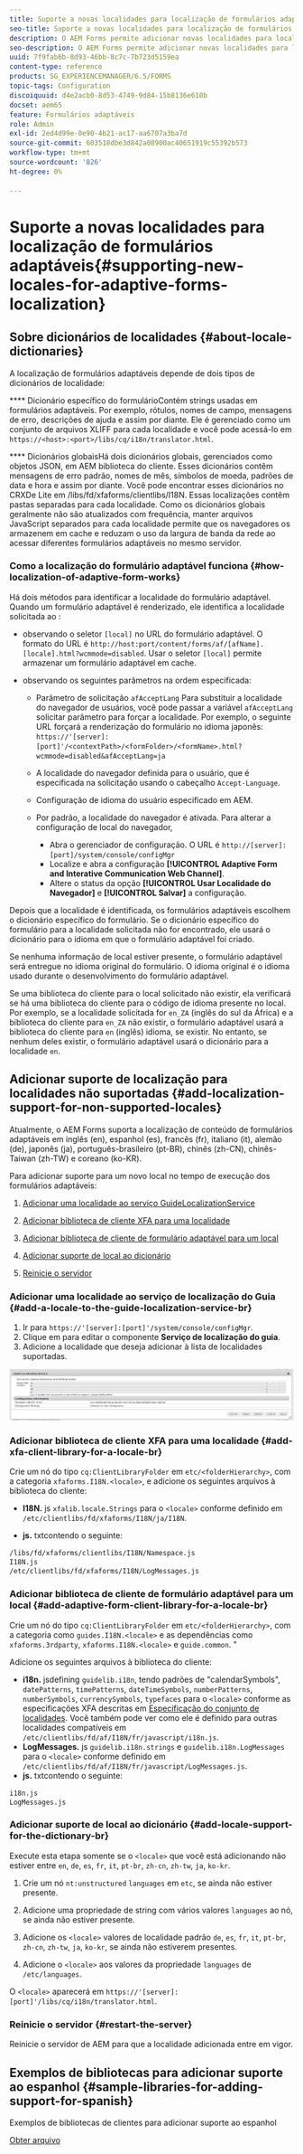 ```yaml
---
title: Suporte a novas localidades para localização de formulários adaptáveis
seo-title: Suporte a novas localidades para localização de formulários adaptáveis
description: O AEM Forms permite adicionar novas localidades para localizar formulários adaptáveis. Por padrão, as localidades compatíveis são inglês, francês, alemão e japonês.
seo-description: O AEM Forms permite adicionar novas localidades para localizar formulários adaptáveis. Por padrão, as localidades compatíveis são inglês, francês, alemão e japonês.
uuid: 7f9fab6b-8d93-46bb-8c7c-7b723d5159ea
content-type: reference
products: SG_EXPERIENCEMANAGER/6.5/FORMS
topic-tags: Configuration
discoiquuid: d4e2acb0-8d53-4749-9d84-15b8136e610b
docset: aem65
feature: Formulários adaptáveis
role: Admin
exl-id: 2ed4d99e-0e90-4b21-ac17-aa6707a3ba7d
source-git-commit: 603518dbe3d842a08900ac40651919c55392b573
workflow-type: tm+mt
source-wordcount: '826'
ht-degree: 0%

---
```


# Suporte a novas localidades para localização de formulários adaptáveis{#supporting-new-locales-for-adaptive-forms-localization}

## Sobre dicionários de localidades {#about-locale-dictionaries}

A localização de formulários adaptáveis depende de dois tipos de dicionários de localidade:

**** Dicionário específico do formulárioContém strings usadas em formulários adaptáveis. Por exemplo, rótulos, nomes de campo, mensagens de erro, descrições de ajuda e assim por diante. Ele é gerenciado como um conjunto de arquivos XLIFF para cada localidade e você pode acessá-lo em `https://<host>:<port>/libs/cq/i18n/translator.html`.

**** Dicionários globaisHá dois dicionários globais, gerenciados como objetos JSON, em AEM biblioteca do cliente. Esses dicionários contêm mensagens de erro padrão, nomes de mês, símbolos de moeda, padrões de data e hora e assim por diante. Você pode encontrar esses dicionários no CRXDe Lite em /libs/fd/xfaforms/clientlibs/I18N. Essas localizações contêm pastas separadas para cada localidade. Como os dicionários globais geralmente não são atualizados com frequência, manter arquivos JavaScript separados para cada localidade permite que os navegadores os armazenem em cache e reduzam o uso da largura de banda da rede ao acessar diferentes formulários adaptáveis no mesmo servidor.

### Como a localização do formulário adaptável funciona {#how-localization-of-adaptive-form-works}

Há dois métodos para identificar a localidade do formulário adaptável. Quando um formulário adaptável é renderizado, ele identifica a localidade solicitada ao :

* observando o seletor `[local]` no URL do formulário adaptável. O formato do URL é `http://host:port/content/forms/af/[afName].[locale].html?wcmmode=disabled`. Usar o seletor `[local]` permite armazenar um formulário adaptável em cache.

* observando os seguintes parâmetros na ordem especificada:

   * Parâmetro de solicitação `afAcceptLang`
Para substituir a localidade do navegador de usuários, você pode passar a variável 
`afAcceptLang` solicitar parâmetro para forçar a localidade. Por exemplo, o seguinte URL forçará a renderização do formulário no idioma japonês:
      `https://'[server]:[port]'/<contextPath>/<formFolder>/<formName>.html?wcmmode=disabled&afAcceptLang=ja`

   * A localidade do navegador definida para o usuário, que é especificada na solicitação usando o cabeçalho `Accept-Language`.

   * Configuração de idioma do usuário especificado em AEM.

   * Por padrão, a localidade do navegador é ativada. Para alterar a configuração de local do navegador,
      * Abra o gerenciador de configuração. O URL é `http://[server]:[port]/system/console/configMgr`
      * Localize e abra a configuração **[!UICONTROL Adaptive Form and Interative Communication Web Channel]**.
      * Altere o status da opção **[!UICONTROL Usar Localidade do Navegador]** e **[!UICONTROL Salvar]** a configuração.

Depois que a localidade é identificada, os formulários adaptáveis escolhem o dicionário específico do formulário. Se o dicionário específico do formulário para a localidade solicitada não for encontrado, ele usará o dicionário para o idioma em que o formulário adaptável foi criado.

Se nenhuma informação de local estiver presente, o formulário adaptável será entregue no idioma original do formulário. O idioma original é o idioma usado durante o desenvolvimento do formulário adaptável.

Se uma biblioteca do cliente para o local solicitado não existir, ela verificará se há uma biblioteca do cliente para o código de idioma presente no local. Por exemplo, se a localidade solicitada for `en_ZA` (inglês do sul da África) e a biblioteca do cliente para `en_ZA` não existir, o formulário adaptável usará a biblioteca do cliente para `en` (inglês) idioma, se existir. No entanto, se nenhum deles existir, o formulário adaptável usará o dicionário para a localidade `en`.

## Adicionar suporte de localização para localidades não suportadas {#add-localization-support-for-non-supported-locales}

Atualmente, o AEM Forms suporta a localização de conteúdo de formulários adaptáveis em inglês (en), espanhol (es), francês (fr), italiano (it), alemão (de), japonês (ja), português-brasileiro (pt-BR), chinês (zh-CN), chinês-Taiwan (zh-TW) e coreano (ko-KR).

Para adicionar suporte para um novo local no tempo de execução dos formulários adaptáveis:

1. [Adicionar uma localidade ao serviço GuideLocalizationService](../../forms/using/supporting-new-language-localization.md#p-add-a-locale-to-the-guide-localization-service-br-p)

1. [Adicionar biblioteca de cliente XFA para uma localidade](../../forms/using/supporting-new-language-localization.md#p-add-xfa-client-library-for-a-locale-br-p)

1. [Adicionar biblioteca de cliente de formulário adaptável para um local](../../forms/using/supporting-new-language-localization.md#p-add-adaptive-form-client-library-for-a-locale-br-p)
1. [Adicionar suporte de local ao dicionário](../../forms/using/supporting-new-language-localization.md#p-add-locale-support-for-the-dictionary-br-p)
1. [Reinicie o servidor](../../forms/using/supporting-new-language-localization.md#p-restart-the-server-p)

### Adicionar uma localidade ao serviço de localização do Guia {#add-a-locale-to-the-guide-localization-service-br}

1. Ir para `https://'[server]:[port]'/system/console/configMgr`.
1. Clique em para editar o componente **Serviço de localização do guia**.
1. Adicione a localidade que deseja adicionar à lista de localidades suportadas.

![GuideLocalizationService](assets/configservice.png)

### Adicionar biblioteca de cliente XFA para uma localidade {#add-xfa-client-library-for-a-locale-br}

Crie um nó do tipo `cq:ClientLibraryFolder` em `etc/<folderHierarchy>`, com a categoria `xfaforms.I18N.<locale>`, e adicione os seguintes arquivos à biblioteca do cliente:

* **I18N.** js  `xfalib.locale.Strings` para o  `<locale>` conforme definido em  `/etc/clientlibs/fd/xfaforms/I18N/ja/I18N`.

* **js.** txtcontendo o seguinte:

```text
/libs/fd/xfaforms/clientlibs/I18N/Namespace.js
I18N.js
/etc/clientlibs/fd/xfaforms/I18N/LogMessages.js
```

### Adicionar biblioteca de cliente de formulário adaptável para um local {#add-adaptive-form-client-library-for-a-locale-br}

Crie um nó do tipo `cq:ClientLibraryFolder` em `etc/<folderHierarchy>`, com a categoria como `guides.I18N.<locale>` e as dependências como `xfaforms.3rdparty`, `xfaforms.I18N.<locale>` e `guide.common`. &quot;

Adicione os seguintes arquivos à biblioteca do cliente:

* **i18n.** jsdefining  `guidelib.i18n`, tendo padrões de &quot;calendarSymbols&quot;,  `datePatterns`,  `timePatterns`,  `dateTimeSymbols`,  `numberPatterns`,  `numberSymbols`,  `currencySymbols`,  `typefaces` para o  `<locale>` conforme as especificações XFA descritas em  [Especificação do conjunto de localidades](https://helpx.adobe.com/content/dam/Adobe/specs/xfa_spec_3_3.pdf). Você também pode ver como ele é definido para outras localidades compatíveis em `/etc/clientlibs/fd/af/I18N/fr/javascript/i18n.js`.
* **LogMessages.** js  `guidelib.i18n.strings` e  `guidelib.i18n.LogMessages` para o  `<locale>` conforme definido em  `/etc/clientlibs/fd/af/I18N/fr/javascript/LogMessages.js`.
* **js.** txtcontendo o seguinte:

```text
i18n.js
LogMessages.js
```

### Adicionar suporte de local ao dicionário {#add-locale-support-for-the-dictionary-br}

Execute esta etapa somente se o `<locale>` que você está adicionando não estiver entre `en`, `de`, `es`, `fr`, `it`, `pt-br`, `zh-cn`, `zh-tw`, `ja`, `ko-kr`.

1. Crie um nó `nt:unstructured` `languages` em `etc`, se ainda não estiver presente.

1. Adicione uma propriedade de string com vários valores `languages` ao nó, se ainda não estiver presente.
1. Adicione os `<locale>` valores de localidade padrão `de`, `es`, `fr`, `it`, `pt-br`, `zh-cn`, `zh-tw`, `ja`, `ko-kr`, se ainda não estiverem presentes.

1. Adicione o `<locale>` aos valores da propriedade `languages` de `/etc/languages`.

O `<locale>` aparecerá em `https://'[server]:[port]'/libs/cq/i18n/translator.html`.

### Reinicie o servidor {#restart-the-server}

Reinicie o servidor de AEM para que a localidade adicionada entre em vigor.

## Exemplos de bibliotecas para adicionar suporte ao espanhol {#sample-libraries-for-adding-support-for-spanish}

Exemplos de bibliotecas de clientes para adicionar suporte ao espanhol

[Obter arquivo](assets/sample.zip)
